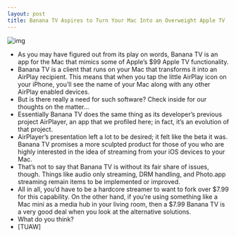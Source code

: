 ```yaml
---
layout: post
title: Banana TV Aspires to Turn Your Mac Into an Overweight Apple TV
---
```

![img](http://media.idownloadblog.com/wp-content/uploads/2011/03/Banana-TV-e1300712213322.jpg)
* As you may have figured out from its play on words, Banana TV is an app for the Mac that mimics some of Apple’s $99 Apple TV functionality.
* Banana TV is a client that runs on your Mac that transforms it into an AirPlay recipient. This means that when you tap the little AirPlay icon on your iPhone, you’ll see the name of your Mac along with any other AirPlay enabled devices.
* But is there really a need for such software? Check inside for our thoughts on the matter…
* Essentially Banana TV does the same thing as its developer’s previous project AirPlayer, an app that we profiled here; in fact, it’s an evolution of that project.
* AirPlayer’s presentation left a lot to be desired; it felt like the beta it was. Banana TV promises a more sculpted product for those of you who are highly interested in the idea of streaming from your iOS devices to your Mac.
* That’s not to say that Banana TV is without its fair share of issues, though. Things like audio only streaming, DRM handling, and Photo.app streaming remain items to be implemented or improved.
* All in all, you’d have to be a hardcore streamer to want to fork over $7.99 for this capability. On the other hand, if you’re using something like a Mac mini as a media hub in your living room, then a $7.99 Banana TV is a very good deal when you look at the alternative solutions.
* What do you think?
* [TUAW]

